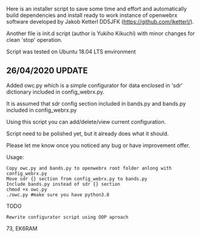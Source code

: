 Here is an installer script to save some time and effort 
and automatically build dependencies and install ready to work instance of openwebrx software developed by Jakob Ketterl DD5JFK 
(https://github.com/jketterl/).

Another file is init.d script (author is Yukiho Kikuchi) with minor changes for clean 'stop' operation. 

Script was tested on Ubuntu 18.04 LTS environment

26/04/2020 UPDATE
--------------------
Added owc.py which is a simple configurator for data enclosed in 'sdr' dictionary included in config_webrx.py.

It is assumed that sdr config section included in bands.py and bands.py included in config_webrx.py

Using this script you can add/delete/view current configuration.

Script need to be polished yet, but it already does what it should.

Please let me know once you noticed any bug or have improvement offer.

Usage:

	Copy owc.py and bands.py to openwebrx root folder anlong with config_webrx.py
	Move sdr {} section from config_webrx.py to bands.py
	Include bands.py instead of sdr {} section
	chmod +x owc.py
	./owc.py #make sure you have python3.8 
    
TODO

	Rewrite configurator script using OOP aproach 
73,
EK6RAM
  
